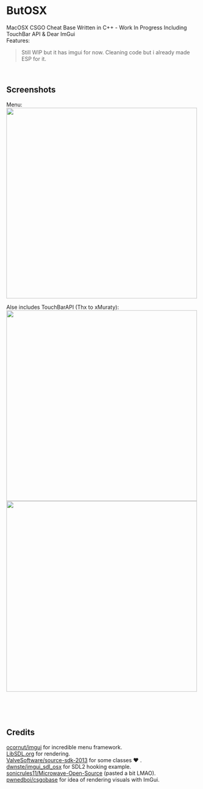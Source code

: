 # ButOSX
MacOSX CSGO Cheat Base Written in C++ - Work In Progress Including TouchBar API & Dear ImGui <br>
Features:<br>
>Still WIP but it has imgui for now. Cleaning code but i already made ESP for it.

<br>

## Screenshots
Menu:<br>
<img src="https://i.imgur.com/SZ92xIn.png" width="500">

Alse includes TouchBarAPI (Thx to xMuraty):<br>
<img src="https://i.imgur.com/AmmUbSI.png" width="500">
<img src="https://i.imgur.com/pLL7U7y.png" width="500">

<br>
<br>
<br>


## Credits
[ocornut/imgui](https://github.com/ocornut/imgui) for incredible menu framework.<br>
[LibSDL.org](https://www.libsdl.org/index.php) for rendering.<br>
[ValveSoftware/source-sdk-2013](https://www.libsdl.org/index.php) for some classes :heart: . <br>
[dwnste/imgui_sdl_osx](https://github.com/dwnste/imgui_sdl_osx) for SDL2 hooking example.<br>
[sonicrules11/Microwave-Open-Source](https://github.com/sonicrules11/Microwave-Open-Source) (pasted a bit LMAO).<br>
[pwnedboi/csgobase](https://github.com/pwnedboi/csgobase) for idea of rendering visuals with ImGui.<br>